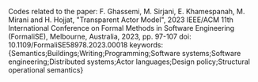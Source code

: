 Codes related to the paper:
F. Ghassemi, M. Sirjani, E. Khamespanah, M. Mirani and H. Hojjat, "Transparent Actor Model",
2023 IEEE/ACM 11th International Conference on Formal Methods in Software Engineering (FormaliSE), Melbourne, Australia, 2023, pp. 97-107
doi: 10.1109/FormaliSE58978.2023.00018
keywords: {Semantics;Buildings;Writing;Programming;Software systems;Software engineering;Distributed systems;Actor languages;Design policy;Structural operational semantics}
